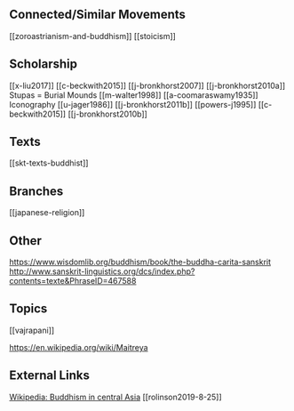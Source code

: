 ## Connected/Similar Movements
[[zoroastrianism-and-buddhism]]
[[stoicism]]

## Scholarship
[[x-liu2017]]
[[c-beckwith2015]]
[[j-bronkhorst2007]]
[[j-bronkhorst2010a]] Stupas = Burial Mounds
[[m-walter1998]]
[[a-coomaraswamy1935]] Iconography
[[u-jager1986]]
[[j-bronkhorst2011b]]
[[powers-j1995]]
[[c-beckwith2015]]
[[j-bronkhorst2010b]]

## Texts
[[skt-texts-buddhist]]

## Branches
[[japanese-religion]]

## Other



https://www.wisdomlib.org/buddhism/book/the-buddha-carita-sanskrit
http://www.sanskrit-linguistics.org/dcs/index.php?contents=texte&PhraseID=467588

## Topics
[[vajrapani]]

https://en.wikipedia.org/wiki/Maitreya

## External Links
[Wikipedia: Buddhism in central Asia](https://en.wikipedia.org/wiki/Buddhism-in-Central-Asia)
[[rolinson2019-8-25]]